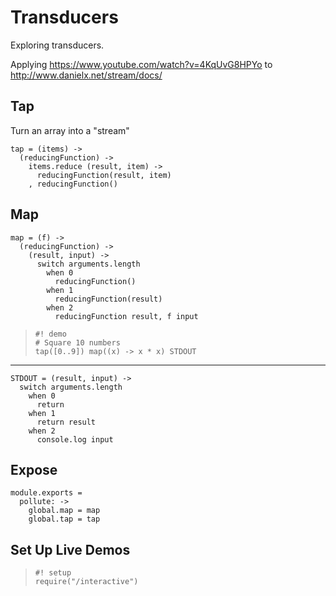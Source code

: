 Transducers
===========

Exploring transducers.

Applying https://www.youtube.com/watch?v=4KqUvG8HPYo to http://www.danielx.net/stream/docs/

Tap
---

Turn an array into a "stream"

    tap = (items) ->
      (reducingFunction) ->
        items.reduce (result, item) ->
          reducingFunction(result, item)
        , reducingFunction()

Map
---

    map = (f) ->
      (reducingFunction) ->
        (result, input) ->
          switch arguments.length
            when 0
              reducingFunction()
            when 1
              reducingFunction(result)
            when 2
              reducingFunction result, f input


>     #! demo
>     # Square 10 numbers
>     tap([0..9]) map((x) -> x * x) STDOUT

---

    STDOUT = (result, input) ->
      switch arguments.length
        when 0
          return
        when 1
          return result
        when 2
          console.log input


Expose
------

    module.exports =
      pollute: ->
        global.map = map
        global.tap = tap

Set Up Live Demos
-------------

>     #! setup
>     require("/interactive")
